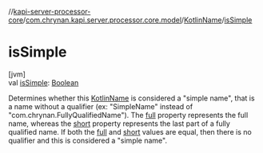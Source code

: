 //[kapi-server-processor-core](../../../index.md)/[com.chrynan.kapi.server.processor.core.model](../index.md)/[KotlinName](index.md)/[isSimple](is-simple.md)

# isSimple

[jvm]\
val [isSimple](is-simple.md): [Boolean](https://kotlinlang.org/api/latest/jvm/stdlib/kotlin/-boolean/index.html)

Determines whether this [KotlinName](index.md) is considered a &quot;simple name&quot;, that is a name without a qualifier (ex: &quot;SimpleName&quot; instead of &quot;com.chrynan.FullyQualifiedName&quot;). The [full](full.md) property represents the full name, whereas the [short](short.md) property represents the last part of a fully qualified name. If both the [full](full.md) and [short](short.md) values are equal, then there is no qualifier and this is considered a &quot;simple name&quot;.
